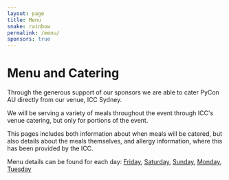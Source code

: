 ```yaml
---
layout: page
title: Menu
snake: rainbow
permalink: /menu/
sponsors: true
---
```


# Menu and Catering

Through the generous support of our sponsors we are able to cater PyCon AU directly from our venue, ICC Sydney. 

We will be serving a variety of meals throughout the event through ICC's venue catering, but only for portions of the event. 

This pages includes both information about when meals will be catered, but also details about the meals themselves, and allergy information, where this has been provided by the ICC. 


Menu details can be found for each day: [Friday](/menu/friday), [Saturday](/menu/saturday), [Sunday](/menu/sunday), [Monday](/menu/monday), [Tuesday](/menu/tuesday)



